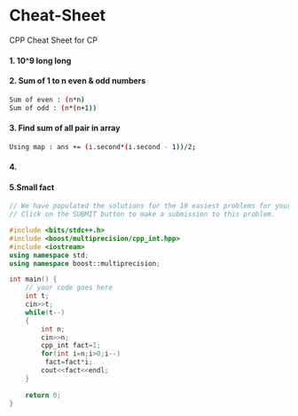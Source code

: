 # Cheat-Sheet
CPP Cheat Sheet for CP

#### 1. 10^9 long long
#### 2. Sum of 1 to n even & odd numbers
```bash
Sum of even : (n*n)
Sum of odd : (n*(n+1))
```

#### 3. Find sum of all pair in array
```bash
Using map : ans += (i.second*(i.second - 1))/2;
```
#### 4.
#### 5.Small fact
```cpp
// We have populated the solutions for the 10 easiest problems for your support.
// Click on the SUBMIT button to make a submission to this problem.

#include <bits/stdc++.h>
#include <boost/multiprecision/cpp_int.hpp>
#include <iostream>
using namespace std;
using namespace boost::multiprecision;

int main() {
	// your code goes here
	int t;
	cin>>t;
	while(t--)
	{
	    int n;
	    cin>>n;
	    cpp_int fact=1;
	    for(int i=n;i>0;i--)
	     fact=fact*i;
	    cout<<fact<<endl; 
	}
	
	return 0;
}
```



